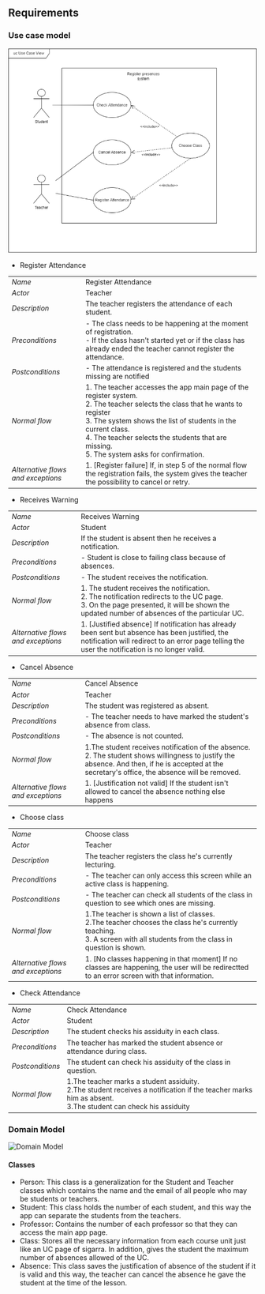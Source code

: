## Requirements

### Use case model

![Use Case Model](../images/use_case_model.png)

* Register Attendance

|||
| --- | --- |
| *Name* | Register Attendance |
| *Actor* |  Teacher | 
| *Description* | The teacher registers the attendance of each student. |
| *Preconditions* | - The class needs to be happening at the moment of registration. <br> - If the class hasn't started yet or if the class has already ended the teacher cannot register the attendance. |
| *Postconditions* | - The attendance is registered and the students missing are notified |
| *Normal flow* | 1. The teacher accesses the app main page of the register system. <br> 2. The teacher selects the class that he wants to register <br> 3. The system shows the list of students in the current class.<br> 4. The teacher selects the students that are missing. <br> 5. The system asks for confirmation. |
| *Alternative flows and exceptions* | 1. [Register failure] If, in step 5 of the normal flow the registration fails, the system gives the teacher the possibility to cancel or retry. |


* Receives Warning

|||
| --- | --- |
| *Name* | Receives Warning |
| *Actor* |  Student | 
| *Description* | If the student is absent then he receives a notification. |
| *Preconditions* | - Student is close to failing class because of absences. |
| *Postconditions* | - The student receives the notification. |
| *Normal flow* | 1. The student receives the notification.<br> 2. The notification redirects to the UC page.<br> 3. On the page presented, it will be shown the updated number of absences of the particular UC. |
| *Alternative flows and exceptions* | 1. [Justified absence] If notification has already been sent but absence has been justified, the notification will redirect to an error page telling the user the notification is no longer valid. |

* Cancel Absence

|||
| --- | --- |
| *Name* | Cancel Absence |
| *Actor* |  Teacher | 
| *Description* |The student was registered as absent. |
| *Preconditions* | - The teacher needs to have marked the student's absence from class. |
| *Postconditions* | - The absence is not counted. |
| *Normal flow* | 1.The student receives notification of the absence.<br> 2. The student shows willingness to justify the absence. And then, if he is accepted at the secretary's office, the absence will be removed. |
| *Alternative flows and exceptions* | 1. [Justification not valid] If the student isn't allowed to cancel the absence nothing else happens|


* Choose class

|||
| --- | --- |
| *Name* | Choose class |
| *Actor* |  Teacher | 
| *Description* |The teacher registers the class he's currently lecturing. |
| *Preconditions* | - The teacher can only access this screen while an active class is happening. |
| *Postconditions* | - The teacher can check all students of the class in question to see which ones are missing. |
| *Normal flow* | 1.The teacher is shown a list of classes.<br> 2.The teacher chooses the class he's currently teaching.<br> 3. A screen with all students from the class in question is shown. |
| *Alternative flows and exceptions* | 1. [No classes happening in that moment] If no classes are happening, the user will be redirectted to an error screen with that information. |

* Check Attendance

|||
| --- | --- |
| *Name* | Check Attendance |
| *Actor* | Student | 
| *Description* | The student checks his assiduity in each class. |
| *Preconditions* | The teacher has marked the student absence or attendance during class. |
| *Postconditions* | The student can check his assiduity of the class in question. |
| *Normal flow* | 1.The teacher marks a student assiduity.<br> 2.The student receives a notification if the teacher marks him as absent.<br> 3.The student can check his assiduity |


### Domain Model

![Domain Model](https://user-images.githubusercontent.com/72892065/161315196-0fe4cddf-0a71-4f76-a035-e1ee11370651.png)

#### Classes 
-    Person: This class is a generalization for the Student and Teacher classes which contains the name and the email of all people who may be students or teachers.
-    Student: This class holds the number of each student, and this way the app can separate the students from the teachers.
-    Professor: Contains the number of each professor so that they can access the main app page.
-    Class: Stores all the necessary information from each course unit just like an UC page of sigarra. 
In addition, gives the student the maximum number of absences allowed of the UC.
-    Absence: This class saves the justification of absence of the student if it is valid and this way, the teacher can cancel the absence he gave the student at the time of the lesson.
